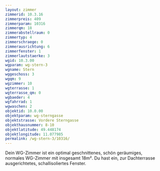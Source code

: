 ```yaml
---
layout: zimmer
zimmerid: 10.3.16
zimmerpreis: 409
zimmerparam: 10316
zimmerqm: 18
zimmerabstellraum: 0
zimmertyp: 4
zimmerschraege: 0
zimmerausrichtung: 6
zimmerfenster: 1
zimmerlautstaerke: 3
wgid: 10.3.00
wgparam: wg-stern-3
wgname: Stern
wggeschoss: 3
wgqm: 9
wgzimmer: 10
wgterrasse: 1
wgterrasse_qm: 0
wgbaeder: 4
wgfahrrad: 1
wgwaschen: 2
objektid: 10.0.00
objektparam: wg-sterngasse
objektstrasse: Vordere Sterngasse
objekthausnummer: 8-10
objektlatitude: 49.448174
objektlongitude: 11.077985
permalink: /wg-stern-3/10316/
---
```

Dein WG-Zimmer ist ein optimal geschnittenes, schön geräumiges, normales WG-Zimmer mit insgesamt 18m². Du hast ein, zur Dachterrasse ausgerichtetes, schallisoliertes Fenster. 